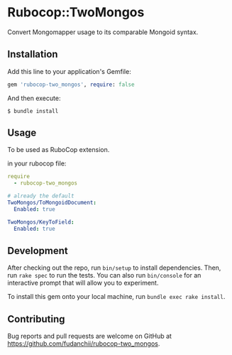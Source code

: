 # Rubocop::TwoMongos

Convert Mongomapper usage to its comparable Mongoid syntax.

## Installation

Add this line to your application's Gemfile:

```ruby
gem 'rubocop-two_mongos', require: false
```

And then execute:

    $ bundle install

## Usage

To be used as RuboCop extension.

in your rubocop file:

```yaml
require
  - rubocop-two_mongos

# already the default
TwoMongos/ToMongoidDocument:
  Enabled: true

TwoMongos/KeyToField:
  Enabled: true
```

## Development

After checking out the repo, run `bin/setup` to install dependencies. Then, run `rake spec` to run the tests. You can also run `bin/console` for an interactive prompt that will allow you to experiment.

To install this gem onto your local machine, run `bundle exec rake install`.

## Contributing

Bug reports and pull requests are welcome on GitHub at https://github.com/fudanchii/rubocop-two_mongos.

